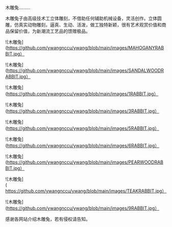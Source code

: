 木雕兔.........


木雕兔子由高级技术工立体雕刻，不借助任何辅助机械设备，灵活创作。立体圆雕，仿真实动物雕刻，逼真、生动、活泼，做工独特新颖，很有艺术观赏价值和商品保留价值，为新潮流工艺品的馈赠极品。


![木雕兔](https://github.com/ywangnccu/ywang/blob/main/images/MAHOGANYRABBIT.jpg）



![木雕兔](https://github.com/ywangnccu/ywang/blob/main/images/SANDALWOODRABBIT.jpg）



![木雕兔](https://github.com/ywangnccu/ywang/blob/main/images/1RABBIT.jpg）



![木雕兔](https://github.com/ywangnccu/ywang/blob/main/images/3RABBIT.jpg）



![木雕兔](https://github.com/ywangnccu/ywang/blob/main/images/5RABBIT.jpg）



![木雕兔](https://github.com/ywangnccu/ywang/blob/main/images/6RABBIT.jpg）



![木雕兔](https://github.com/ywangnccu/ywang/blob/main/images/PEARWOODRABBIT.jpg）



![木雕兔](https://github.com/ywangnccu/ywang/blob/main/images/TEAKRABBIT.jpg）



![木雕兔](https://github.com/ywangnccu/ywang/blob/main/images/9RABBIT.jpg）


感谢各网站介绍木雕兔，若有侵权请告知。
